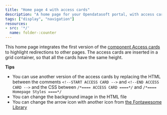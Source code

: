 ```yaml
---
title: "Home page 4 with access cards"
description: "A home page for your Opendatasoft portal, with access cards"
tags: ["display", "navigation"]
resources:
- src: '*/'
  name: folder-:counter
---
```


This home page integrates the first version of the [component Access cards](https://codelibrary.opendatasoft.com/components/access-card/) to highlight redirections to other pages.
The access cards are inserted in a grid container, so that all the cards have the same height.

**Tips**
- You can use another version of the access cards by replacing the HTML between the comments `<!--START ACCESS CARD -->` and `<!--END ACCESS CARD -->` and the CSS between `/*==== ACCESS CARD ====*/` and `/*==== Homepage Styles ====*/`
- You can change the background image in the HTML file
- You can change the arrow icon with another icon from [the Fontawesome Library](https://fontawesome.com/v4.7.0/icons/)

